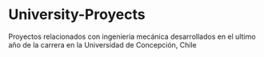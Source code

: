 # University-Proyects
Proyectos relacionados con ingenieria mecánica desarrollados en el ultimo año de la carrera en la Universidad de Concepción, Chile
